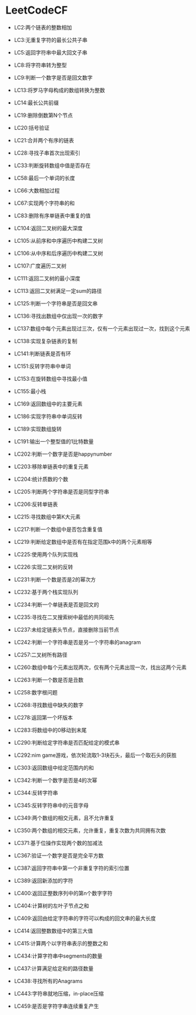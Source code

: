 # LeetCodeCF

- LC2:两个链表的整数相加

- LC3:无重复字符的最长公共子串

- LC5:返回字符串中最大回文子串

- LC8:将字符串转为整型

- LC9:判断一个数字是否是回文数字

- LC13:将罗马字母构成的数组转换为整数

- LC14:最长公共前缀

- LC19:删除倒数第N个节点

- LC20:括号验证

- LC21:合并两个有序的链表

- LC28:寻找子串首次出现索引

- LC33:判断旋转数组中值是否存在

- LC58:最后一个单词的长度

- LC66:大数相加过程

- LC67:实现两个字符串的和

- LC83:删除有序单链表中重复的值

- LC104:返回二叉树的最大深度

- LC105:从前序和中序遍历中构建二叉树

- LC106:从中序和后序遍历中构建二叉树

- LC107:广度遍历二叉树

- LC111:返回二叉树的最小深度

- LC113:返回二叉树满足一定sum的路径

- LC125:判断一个字符串是否是回文串

- LC136:寻找出数组中仅出现一次的数字

- LC137:数组中每个元素出现过三次，仅有一个元素出现过一次，找到这个元素

- LC138:实现复杂链表的复制

- LC141:判断链表是否有环

- LC151:反转字符串中单词

- LC153:在旋转数组中寻找最小值

- LC155:最小栈

- LC169:返回数组中的主要元素

- LC186:实现字符串中单词反转

- LC189:实现数组旋转

- LC191:输出一个整型值的1比特数量

- LC202:判断一个数字是否是happynumber

- LC203:移除单链表中的重复元素

- LC204:统计质数的个数

- LC205:判断两个字符串是否是同型字符串

- LC206:反转单链表

- LC215:寻找数组中第K大元素

- LC217:判断一个数组中是否包含重复值

- LC219:判断给定数组中是否有在指定范围k中的两个元素相等

- LC225:使用两个队列实现栈

- LC226:实现二叉树的反转

- LC231:判断一个数是否是2的幂次方

- LC232:基于两个栈实现队列

- LC234:判断一个单链表是否是回文的

- LC235:寻找在二叉搜索树中最低的共同祖先

- LC237:未给定链表头节点，直接删除当前节点

- LC242:判断一个字符串是否是另一个字符串的anagram

- LC257:二叉树所有路径

- LC260:数组中每个元素出现两次，仅有两个元素出现一次，找出这两个元素

- LC263:判断一个数是否是丑数

- LC258:数字根问题

- LC268:寻找数组中缺失的数字

- LC278:返回第一个坏版本

- LC283:将数组中的0移动到末尾

- LC290:判断给定字符串是否匹配给定的模式串

- LC292:nim game游戏，依次轮流取1-3块石头，最后一个取石头的获胜

- LC303:返回数组中给定范围内的和

- LC342:判断一个数字是否是4的次幂

- LC344:反转字符串

- LC345:反转字符串中的元音字母

- LC349:两个数组的相交元素，且不允许重复

- LC350:两个数组的相交元素，允许重复，重复次数为共同拥有次数

- LC371:基于位操作实现两个数的加减法

- LC367:验证一个数字是否是完全平方数

- LC387:返回字符串中第一个非重复字符的索引位置

- LC389:返回新添加的字符

- LC400:返回正整数序列中的第n个数字字符

- LC404:计算树的左叶子节点之和

- LC409:返回由给定字符串的字符可以构成的回文串的最大长度

- LC414:返回整数数组中的第三大值

- LC415:计算两个以字符串表示的整数之和

- LC434:计算字符串中segments的数量

- LC437:计算满足给定和的路径数量

- LC438:寻找所有的Anagrams

- LC443:字符串就地压缩，in-place压缩

- LC459:是否是字符字串连续重复产生

